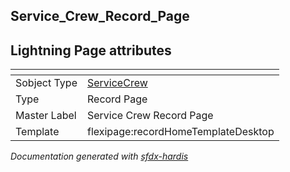## Service_Crew_Record_Page

## Lightning Page attributes

|<!-- -->|<!-- -->|
|:---|:---|
|Sobject Type|[ServiceCrew](../objects/ServiceCrew.md)|
|Type| Record Page|
|Master Label|Service Crew Record Page|
|Template|flexipage:recordHomeTemplateDesktop|




<!-- Page description -->


_Documentation generated with [sfdx-hardis](https://sfdx-hardis.cloudity.com)_
